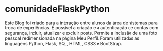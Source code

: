 # comunidadeFlaskPython
Este Blog foi criado para a interação entre alunos da área de sistemas para troca de experiências. É possível a criação e a autenticação de contas com segurança, incluir, atualizar e excluir posts. Permite a inclusão de uma foto pessoal redimensionada na página Meu Perfil. Foram utilizadas as linguagens Python, Flask, SQL, HTML, CSS3 e BootStrap.
